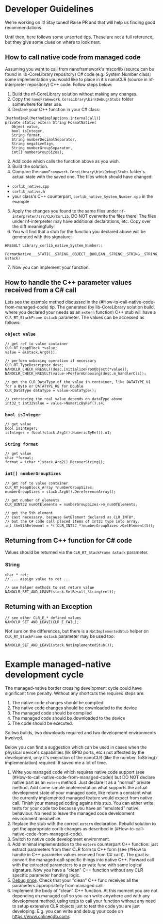 # Developer Guidelines

We're working on it! Stay tuned! Raise PR and that will help us finding good recommendations.

Until then, here follows some unsorted tips.
These are not a full reference, but they give some clues on where to look next.

## How to call native code from managed code

Assuming you want to call from nanoframework's mscorlib (source can be found in lib-CoreLibrary repository) C# code (e.g. System.Number class) some implementation you would like to place in it's nanoCLR (source in nf-interpreter repository) C++ code. Follow steps below:

1. Build the nf-CoreLibrary solution without making any changes.
2. Copy the ```nanoFramework.CoreLibrary\bin\Debug\Stubs``` folder somewhere for later use.
3. Declare your C++ function in your C# class:

```
[MethodImpl(MethodImplOptions.InternalCall)]
private static extern String FormatNative(
   Object value,
   bool isInteger,
   String format,
   String numberDecimalSeparator,
   String negativeSign,
   String numberGroupSeparator,
   int[] numberGroupSizes);
```

2. Add code which calls the function above as you wish.
3. Build the solution.
4. Compare the ```nanoFramework.CoreLibrary\bin\Debug\Stubs``` folder's actual state with the saved one. The files which should have changed:
- ```corlib_native.cpp```
- ```corlib_native.h```
- your class's C++ counterpart, ```corlib_native_System_Number.cpp``` in the example
5. Apply the changes you found to the same files under ```nf-interpreter/src/CLR/CorLib```. DO NOT overwrite the files there! The files under nf-interpreter may have additional declarations, etc. Copy over the diff meaningfully!
6. You will find that a stub for the function you declared above will be generated with this signature:

```
HRESULT Library_corlib_native_System_Number::
    FormatNative___STATIC__STRING__OBJECT__BOOLEAN__STRING__STRING__STRING__STRING__SZARRAY_I4(CLR_RT_StackFrame &stack)
```

7. Now you can implement your function.

## How to handle the C++ parameter values received from a C# call

Lets see the example method discussed in the (#How-to-call-native-code-from-managed-code) tip. The generated (by lib-CoreLibrary solution build, where you declared your needs as an ```extern``` function) C++ stub will have a ```CLR_RT_StackFrame &stack``` parameter.
The values can be accessed as follows:

### ```object value```

```
// get ref to value container
CLR_RT_HeapBlock *value;
value = &(stack.Arg0());

// perform unboxing operation if necessary
CLR_RT_TypeDescriptor desc;
NANOCLR_CHECK_HRESULT(desc.InitializeFromObject(*value));
NANOCLR_CHECK_HRESULT(value->PerformUnboxing(desc.m_handlerCls));

// get the CLR_DataType of the value in container, like DATATYPE_U1 for a Byte or DATATYPE_R8 for Double
CLR_DataType dataType = value->DataType();

// retrieving the real value depends on dataType above
int32_t int32Value = value->NumericByRef().s4;
```

### ```bool isInteger```

```
// get value
bool isInteger;
isInteger = (bool)stack.Arg1().NumericByRef().u1;
```

### ```String format```

```
// get value
char *format;
format = (char *)stack.Arg2().RecoverString();
```

### ```int[] numberGroupSizes```

```
// get ref to value container
CLR_RT_HeapBlock_Array *numberGroupSizes;
numberGroupSizes = stack.Arg6().DereferenceArray();

// get number of elements
CLR_UINT32 numOfElements = numberGroupSizes->m_numOfElements;

// get the 5th element
// cast necessary, because GetElement declared as CLR_INT8*, 
// but the C# code call placed items of Int32 type into array.
int the5thEelement = *((CLR_INT32 *)numberGroupSizes->GetElement(5));
```

## Returning from C++ function for C# code

Values should be returned via the ```CLR_RT_StackFrame &stack``` parameter.

### String

```
char * ret;
// ... assign value to ret ...

// use helper methods to set return value
NANOCLR_SET_AND_LEAVE(stack.SetResult_String(ret));
```

## Returning with an Exception

```
// see other CLR_E_* defined values
NANOCLR_SET_AND_LEAVE(CLR_E_FAIL);
```

Not sure on the differences, but there is a ```NotImplementedStub``` helper on ```CLR_RT_StackFrame &stack``` parameter may be used too:

```
NANOCLR_SET_AND_LEAVE(stack.NotImplementedStub());
```

# Example managed-native development cycle

The managed-native border crossing development cycle could have significant time penalty.
Without any shortcuts the required steps are:

1. The native code changes should be compiled
2. The native code changes should be downloaded to the device
3. The managed code should be compiled
4. The managed code should be downloaded to the device
5. The code should be executed.

So two builds, two downloads required and two development environments involved.

Below you can find a suggestion which can be used in cases when the physical device's capabilities (lik GPIO ports, etc.) not affected by the development, only it's execution of the nanoCLR (like the number ToString() implementation) required.
It saved me a lot of time.

1. Write you managed code which requires native code support (see (#How-to-call-native-code-from-managed-code)) but DO NOT declare native part as an ```extern``` method. Just declare it as a "normal" private method. Add some simple implementation what supports the actual development state of your managed code, like return a constant what the currently implemented managed feature would expect from native call. Finish your managed coding agains this stub. You can either write tests for your code too because you have an "emulated" native behaviour. No need to leave the managed code development environment meanwhile.
2. Replace the stub with the correct ```extern``` declaration. Rebuild solution to get the appropriate corlib changes as described in (#How-to-call-native-code-from-managed-code).
3. Switch to native code development environment.
4. Add minimal implementation to the ```extern``` counterpart C++ function: just extract parameters from their CLR form to C++ form (see (#How to handle in C++ parameter values received from C# call)). The goal is: convert the managed-call-specific things into native C++. Forward call with the extracted parameters to a private func with same logical signature. Now you have a "clean" C++ function without any CLR specific parameter handling logic.
5. [Debug once](../building/build-esp32.md#debugging-nanoclr-without-special-hardware). Check that your "clean" C++ func receives all the parameters appropriatelly from managed call.
6. Implement the body of "clean" C++ function. At this moment you are not depending on managed call so you can write anywhere and with any development method, using tests to call your function without any need to setup extensive CLR objects just to test the code you are just developing. E.g. you can write and debug your code on https://www.onlinegdb.com/.
